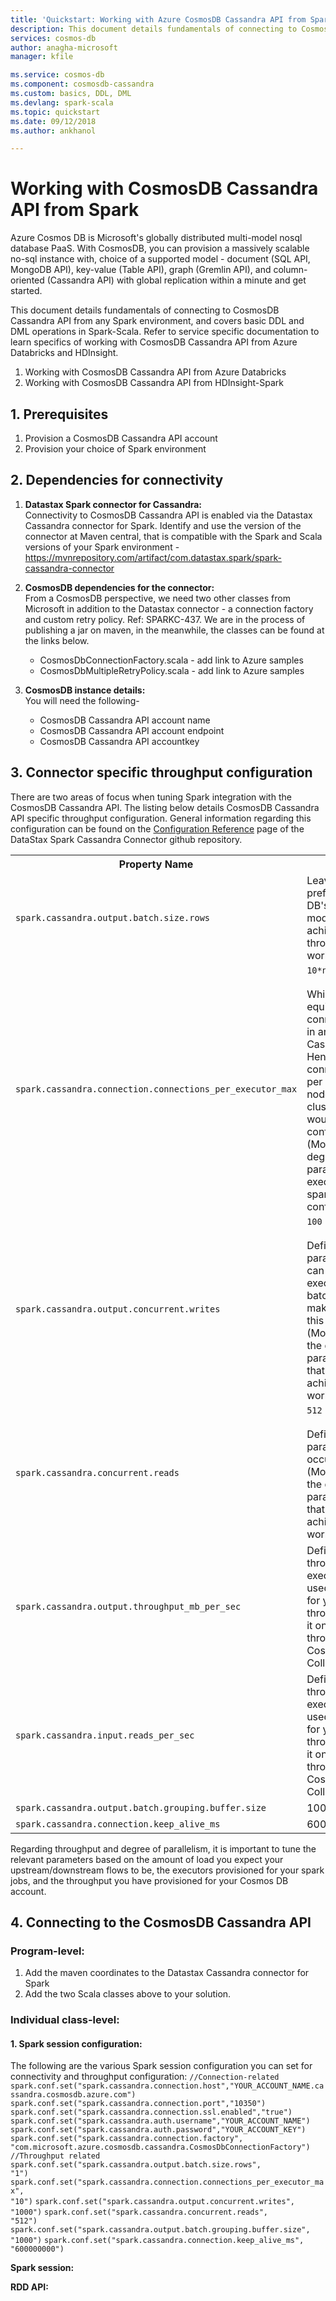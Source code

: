 ```yaml
---
title: 'Quickstart: Working with Azure CosmosDB Cassandra API from Spark | Microsoft Docs'
description: This document details fundamentals of connecting to CosmosDB Cassandra API from any Spark environment, and covers basic DDL and DML operations.
services: cosmos-db
author: anagha-microsoft
manager: kfile

ms.service: cosmos-db
ms.component: cosmosdb-cassandra
ms.custom: basics, DDL, DML
ms.devlang: spark-scala
ms.topic: quickstart
ms.date: 09/12/2018
ms.author: ankhanol

---
```


# Working with CosmosDB Cassandra API from Spark

Azure Cosmos DB is Microsoft's globally distributed multi-model nosql database PaaS. With CosmosDB, you can provision a massively scalable no-sql instance with, choice of a supported model - document (SQL API, MongoDB API), key-value (Table API), graph (Gremlin API), and column-oriented (Cassandra API) with global replication within a minute and get started. 

This document details fundamentals of connecting to CosmosDB Cassandra API from any Spark environment, and covers basic DDL and DML operations in Spark-Scala.  Refer to service specific documentation to learn specifics of working with CosmosDB Cassandra API from Azure Databricks and HDInsight.

1.  Working with CosmosDB Cassandra API from Azure Databricks
2.  Working with CosmosDB Cassandra API from HDInsight-Spark

## 1. Prerequisites

1.  Provision a CosmosDB Cassandra API account
2.  Provision your choice of Spark environment

## 2. Dependencies for connectivity

1.  **Datastax Spark connector for Cassandra:**<BR>
Connectivity to CosmosDB Cassandra API is enabled via the Datastax Cassandra connector for Spark.  Identify and use the version of the connector at Maven central, that is compatible with the Spark and Scala versions of your Spark environment - https://mvnrepository.com/artifact/com.datastax.spark/spark-cassandra-connector

2.  **CosmosDB dependencies for the connector:**<BR>
From a CosmosDB perspective, we need two other classes from Microsoft in addition to the Datastax connector - a connection factory and custom retry policy. 
Ref: SPARKC-437.  We are in the process of publishing a jar on maven, in the meanwhile, the classes can be found at the links below.

    - CosmosDbConnectionFactory.scala - add link to Azure samples<br>
    - CosmosDbMultipleRetryPolicy.scala - add link to Azure samples<br>
    
 3.  **CosmosDB instance details:**<BR>
 You will need the following-
        - CosmosDB Cassandra API account name
        - CosmosDB Cassandra API account endpoint
        - CosmosDB Cassandra API accountkey 
    
## 3. Connector specific throughput configuration

There are two areas of focus when tuning Spark integration with the CosmosDB Cassandra API.  The listing below details CosmosDB Cassandra API specific throughput configuration.  General information regarding this configuration can be found on the [Configuration Reference](https://github.com/datastax/spark-cassandra-connector/blob/master/doc/reference.md) page of the DataStax Spark Cassandra Connector github repository.
<table class="table">
<tr><th>Property Name</th><th>Description</th></tr>
<tr>
  <td><code>spark.cassandra.output.batch.size.rows</code></td>
  <td>Leave this to <code>1</code>. This is prefered for Cosmos DB's provisioning model in order to achieve higher throughput for heavy workloads.</td>
</tr>
<tr>
  <td><code>spark.cassandra.connection.connections_per_executor_max</code></td>
  <td><code>10*n</code><br/><br/>Which would be equivalent to 10 connections per node in an n-node Cassandra cluster. Hence if you require 5 connections per node per executor for a 5 node Cassandra cluster, then you would need to set this configuration to 25.<br/>(Modify based on the degree of parallelism/number of executors that your spark job are configured for)</td>
</tr>
<tr>
  <td><code>spark.cassandra.output.concurrent.writes</code></td>
  <td><code>100</code><br/><br/>Defines the number of parallel writes that can occur per executor. As batch.size.rows is <code>1</code>, make sure to scale up this value accordingly. (Modify this based on the degree of parallelism/throughput that you want to achieve for your workload)</td>
</tr>
<tr>
  <td><code>spark.cassandra.concurrent.reads</code></td>
  <td><code>512</code><br /><br />Defines the number of parallel reads that can occur per executor. (Modify this based on the degree of parallelism/throughput that you want to achieve for your workload)</td>
</tr>
<tr>
  <td><code>spark.cassandra.output.throughput_mb_per_sec</code></td>
  <td>Defines the total write throughput per executor. This can be used as an upper cap for your spark job throughput, and base it on the provisioned throughput of your Cosmos DB Collection.</td>
</tr>
<tr>
  <td><code>spark.cassandra.input.reads_per_sec</code></td>
  <td>Defines the total read throughput per executor. This can be used as an upper cap for your spark job throughput, and base it on the provisioned throughput of your Cosmos DB Collection.</td>
</tr>
<tr>
  <td><code>spark.cassandra.output.batch.grouping.buffer.size</code></td>
  <td>1000</td>
</tr>
<tr>
  <td><code>spark.cassandra.connection.keep_alive_ms</code></td>
  <td>60000</td>
</tr>
</table>

Regarding throughput and degree of parallelism, it is important to tune the relevant parameters based on the amount of load you expect your upstream/downstream flows to be, the executors provisioned for your spark jobs, and the throughput you have provisioned for your Cosmos DB account.
 
 ## 4. Connecting to the CosmosDB Cassandra API<BR>
 
 ### Program-level:
 1.  Add the maven coordinates to the Datastax Cassandra connector for Spark
 2.  Add the two Scala classes above to your solution.
    
 ### Individual class-level:
 #### 1. Spark session configuration:
 The following are the various Spark session configuration you can set for connectivity and throughput configuration:
 <code>//Connection-related</code>
 <code>spark.conf.set("spark.cassandra.connection.host","YOUR_ACCOUNT_NAME.cassandra.cosmosdb.azure.com")</code>
 <code>spark.conf.set("spark.cassandra.connection.port","10350")</code>
 <code>spark.conf.set("spark.cassandra.connection.ssl.enabled","true")</code>
 <code>spark.conf.set("spark.cassandra.auth.username","YOUR_ACCOUNT_NAME")</code>
 <code>spark.conf.set("spark.cassandra.auth.password","YOUR_ACCOUNT_KEY")</code><br>
 <code>spark.conf.set("spark.cassandra.connection.factory", "com.microsoft.azure.cosmosdb.cassandra.CosmosDbConnectionFactory")</code>
 <code>//Throughput related</code><br>
 <code>spark.conf.set("spark.cassandra.output.batch.size.rows", "1")</code>
 <code>spark.conf.set("spark.cassandra.connection.connections_per_executor_max", "10")</code>
 <code>spark.conf.set("spark.cassandra.output.concurrent.writes", "1000")</code>
 <code>spark.conf.set("spark.cassandra.concurrent.reads", "512")</code>
 <code>spark.conf.set("spark.cassandra.output.batch.grouping.buffer.size", "1000")</code>
 <code>spark.conf.set("spark.cassandra.connection.keep_alive_ms", "600000000")</code>

 **Spark session:**
 <code></code>

 **RDD API:**
 
 






